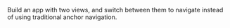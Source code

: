 Build an app with two views, and switch between them to navigate instead of using traditional anchor navigation.
